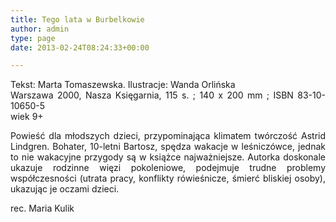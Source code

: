 ```yaml
---
title: Tego lata w Burbelkowie
author: admin
type: page
date: 2013-02-24T08:24:33+00:00

---
```

<p style="text-align: justify;">
  Tekst: Marta Tomaszewska. Ilustracje: Wanda Orlińska<br /> Warszawa 2000, Nasza Księgarnia, 115 s. ; 140 x 200 mm ; ISBN 83-10-10650-5<br /> wiek 9+
</p>

<p style="text-align: justify;">
  Powieść dla młodszych dzieci, przypominająca klimatem twórczość Astrid Lindgren. Bohater, 10-letni Bartosz, spędza wakacje w leśniczówce, jednak to nie wakacyjne przygody są w książce najważniejsze. Autorka doskonale ukazuje rodzinne więzi pokoleniowe, podejmuje trudne problemy współczesności (utrata pracy, konflikty rówieśnicze, śmierć bliskiej osoby), ukazując je oczami dzieci.
</p>

<p style="text-align: justify;">
  rec. Maria Kulik
</p>